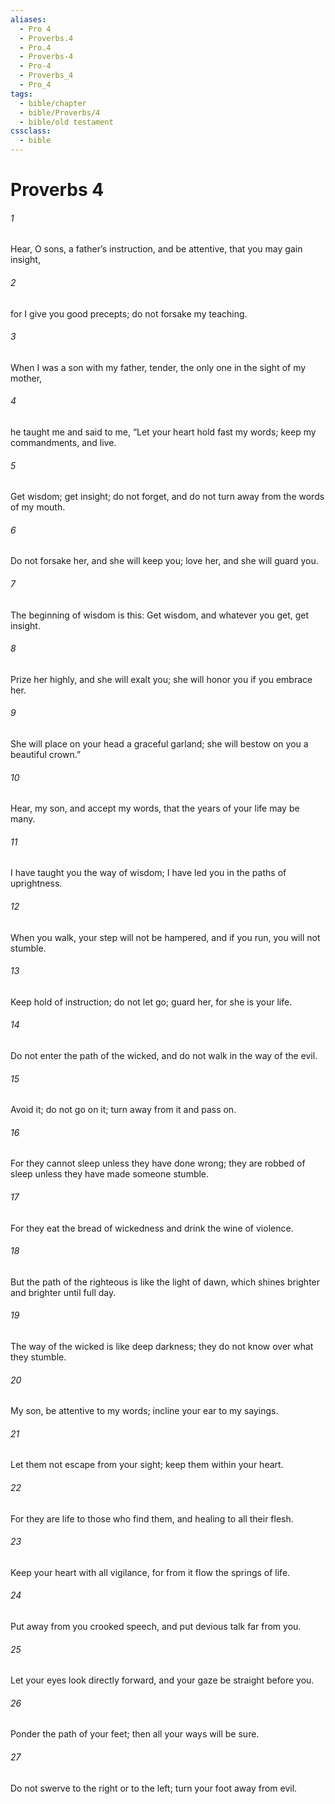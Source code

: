 ```yaml
---
aliases:
  - Pro 4
  - Proverbs.4
  - Pro.4
  - Proverbs-4
  - Pro-4
  - Proverbs_4
  - Pro_4
tags:
  - bible/chapter
  - bible/Proverbs/4
  - bible/old testament
cssclass:
  - bible
---
```


# Proverbs 4

###### 1
Hear, O sons, a father’s instruction, and be attentive, that you may gain insight,
###### 2
for I give you good precepts; do not forsake my teaching.
###### 3
When I was a son with my father, tender, the only one in the sight of my mother,
###### 4
he taught me and said to me, “Let your heart hold fast my words; keep my commandments, and live.
###### 5
Get wisdom; get insight; do not forget, and do not turn away from the words of my mouth.
###### 6
Do not forsake her, and she will keep you; love her, and she will guard you.
###### 7
The beginning of wisdom is this: Get wisdom, and whatever you get, get insight.
###### 8
Prize her highly, and she will exalt you; she will honor you if you embrace her.
###### 9
She will place on your head a graceful garland; she will bestow on you a beautiful crown.”
###### 10
Hear, my son, and accept my words, that the years of your life may be many.
###### 11
I have taught you the way of wisdom; I have led you in the paths of uprightness.
###### 12
When you walk, your step will not be hampered, and if you run, you will not stumble.
###### 13
Keep hold of instruction; do not let go; guard her, for she is your life.
###### 14
Do not enter the path of the wicked, and do not walk in the way of the evil.
###### 15
Avoid it; do not go on it; turn away from it and pass on.
###### 16
For they cannot sleep unless they have done wrong; they are robbed of sleep unless they have made someone stumble.
###### 17
For they eat the bread of wickedness and drink the wine of violence.
###### 18
But the path of the righteous is like the light of dawn, which shines brighter and brighter until full day.
###### 19
The way of the wicked is like deep darkness; they do not know over what they stumble.
###### 20
My son, be attentive to my words; incline your ear to my sayings.
###### 21
Let them not escape from your sight; keep them within your heart.
###### 22
For they are life to those who find them, and healing to all their flesh.
###### 23
Keep your heart with all vigilance, for from it flow the springs of life.
###### 24
Put away from you crooked speech, and put devious talk far from you.
###### 25
Let your eyes look directly forward, and your gaze be straight before you.
###### 26
Ponder the path of your feet; then all your ways will be sure.
###### 27
Do not swerve to the right or to the left; turn your foot away from evil.


